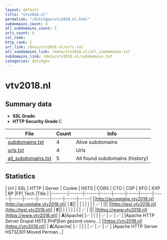 ```yaml
---
layout: default
title: "vtv2018.nl"
permalink: "/dutchgov/vtv2018.nl.html"
subdomains_count: 4
all_subdomains_count: 5
urls_count: 4
ssl_rank: 
http_rank: C
url_link: /data/vtv2018.nl/urls.txt
all_subdomains_link: /data/vtv2018.nl/all_subdomains.txt
subdomains_link: /data/vtv2018.nl/subdomains.txt
categories: dutchgov
---
```



# vtv2018.nl
## Summary data


 - **SSL Grade**:
 - **HTTP Security Grade**:C


| File       | Count | Info |
|------------|-------|------|
|[subdomains.txt](/data/vtv2018.nl/subdomains.txt)|4|Alive subdomains|
|[urls.txt](/data/vtv2018.nl/urls.txt)|4|Urls|
|[all_subdomains.txt](/data/vtv2018.nl/all_subdomains.txt)|5|All found subdomains (history)|


## Statistics


| Url | SSL | HTTP | Server | Cookie | HSTS | CORS | CTO | CSP | XFO | XXP | RP |FP| Tech |Title |
|--------|-------|-------|------|------|------|------|------|------|------|------|------|------|------|
|[http://acceptatie.vtv2018.nl](http://acceptatie.vtv2018.nl)| | **E**|| | | | | | | | :white_check_mark: | |||
|[http://test.vtv2018.nl](http://test.vtv2018.nl)| | **E**|| | | | | | | | :white_check_mark: | |||
|[https://www.vtv2018.nl](https://www.vtv2018.nl)| | **A**|Apache| |:white_check_mark: | | | | :white_check_mark: | :white_check_mark: | :white_check_mark: | |Apache HTTP Server Drupal HSTS PHP|Een gezond vooru...|
|[https://vtv2018.nl](https://vtv2018.nl)| | **A**|Apache| |:white_check_mark: | | | | :white_check_mark: | :white_check_mark: | :white_check_mark: | |Apache HTTP Server HSTS|301 Moved Perman...|